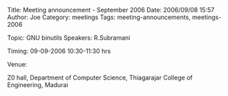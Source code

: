 Title: Meeting announcement - September 2006
Date: 2006/09/08 15:57
Author: Joe
Category: meetings
Tags: meeting-announcements, meetings-2006


Topic: GNU binutils
Speakers: R.Subramani

Timing: 09-09-2006 10:30-11:30 hrs

Venue:

Z0 hall,
Department of Computer Science,
Thiagarajar College of Engineering,
Madurai